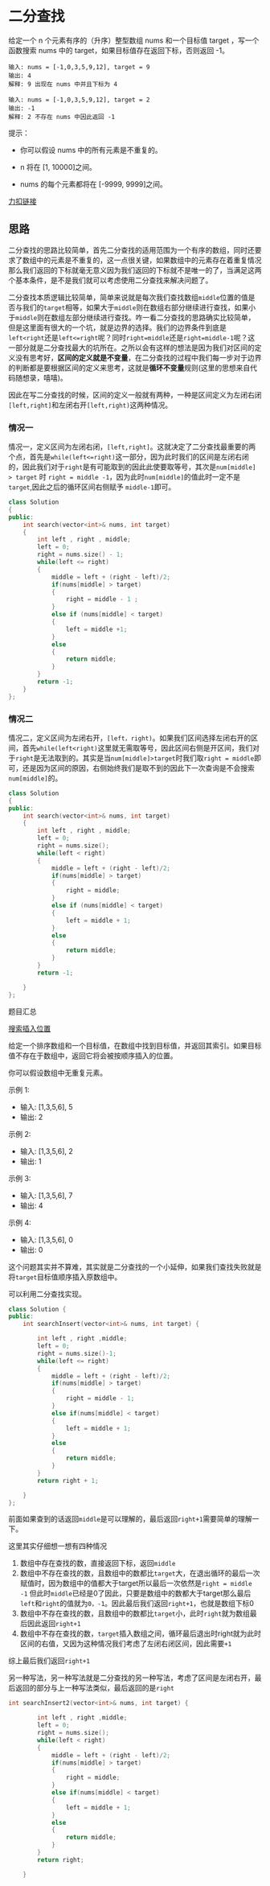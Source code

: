# 二分查找
给定一个 n 个元素有序的（升序）整型数组 nums 和一个目标值 target  ，写一个函数搜索 nums 中的 target，如果目标值存在返回下标，否则返回 -1。

```text
输入: nums = [-1,0,3,5,9,12], target = 9     
输出: 4       
解释: 9 出现在 nums 中并且下标为 4 
```

```text
输入: nums = [-1,0,3,5,9,12], target = 2     
输出: -1        
解释: 2 不存在 nums 中因此返回 -1 
```

提示：

* 你可以假设 nums 中的所有元素是不重复的。

* n 将在 [1, 10000]之间。

* nums 的每个元素都将在 [-9999, 9999]之间。

[力扣链接](https://leetcode.cn/problems/binary-search/)

## 思路

二分查找的思路比较简单，首先二分查找的适用范围为一个有序的数组，同时还要求了数组中的元素是不重复的，这一点很关键，如果数组中的元素存在着重复情况那么我们返回的下标就毫无意义因为我们返回的下标就不是唯一的了，当满足这两个基本条件，是不是我们就可以考虑使用二分查找来解决问题了。

二分查找本质逻辑比较简单，简单来说就是每次我们查找数组`middle`位置的值是否与我们的`target`相等，如果大于`middle`则在数组右部分继续进行查找，如果小于`middle`则在数组左部分继续进行查找。咋一看二分查找的思路确实比较简单，但是这里面有很大的一个坑，就是边界的选择。我们的边界条件到底是`left<right`还是`left<=right`呢？同时`right=middle`还是`right=middle-1`呢？这一部分就是二分查找最大的坑所在。之所以会有这样的想法是因为我们对区间的定义没有思考好，**区间的定义就是不变量**，在二分查找的过程中我们每一步对于边界的判断都是要根据区间的定义来思考，这就是**循环不变量**规则(这里的思想来自代码随想录，嘻嘻)。

因此在写二分查找的时候，区间的定义一般就有两种，一种是区间定义为左闭右闭`[left,right]`和左闭右开`[left,right)`这两种情况。

### 情况一

情况一，定义区间为左闭右闭，`[left,right]`。这就决定了二分查找最重要的两个点，首先是`while(left<=right)`这一部分，因为此时我们的区间是左闭右闭的，因此我们对于`right`是有可能取到的因此此使要取等号，其次是`num[middle] > target` 时 `right = middle -1`，因为此时`num[middle]`的值此时一定不是`target`,因此之后的循环区间右侧赋予 `middle-1`即可。

```cpp
class Solution 
{
public:
    int search(vector<int>& nums, int target) 
    {
        int left , right , middle;
        left = 0;
        right = nums.size() - 1;
        while(left <= right)
        {
            middle = left + (right - left)/2;
            if(nums[middle] > target)
            {
                right = middle - 1 ;
            }
            else if (nums[middle] < target)
            {
                left = middle +1;
            }
            else
            {
                return middle;
            }
        }
        return -1;
    }
};
```



### 情况二

情况二，定义区间为左闭右开，`[left，right)`。如果我们区间选择左闭右开的区间，首先`while(left<right)`这里就无需取等号，因此区间右侧是开区间，我们对于`right`是无法取到的。其实是当`num[middle]>target`时我们取`right = middle`即可，还是因为区间的原因，右侧始终我们是取不到的因此下一次查询是不会搜索`num[middle]`的。

```cpp
class Solution 
{
public:
    int search(vector<int>& nums, int target) 
    {
        int left , right , middle;
        left = 0;
        right = nums.size();
        while(left < right)
        {
            middle = left + (right - left)/2;
            if(nums[middle] > target)
            {
                right = middle;
            }
            else if (nums[middle] < target)
            {
                left = middle + 1;
            }
            else
            {
                return middle;
            }
        }
        return -1;

    }
};
```

题目汇总

[搜索插入位置](https://leetcode.cn/problems/search-insert-position/description/)

给定一个排序数组和一个目标值，在数组中找到目标值，并返回其索引。如果目标值不存在于数组中，返回它将会被按顺序插入的位置。

你可以假设数组中无重复元素。

示例 1:

- 输入: [1,3,5,6], 5
- 输出: 2

示例 2:

- 输入: [1,3,5,6], 2
- 输出: 1

示例 3:

- 输入: [1,3,5,6], 7
- 输出: 4

示例 4:

- 输入: [1,3,5,6], 0
- 输出: 0

这个问题其实并不算难，其实就是二分查找的一个小延伸，如果我们查找失败就是将`target`目标值顺序插入原数组中。

可以利用二分查找实现。

```c++
class Solution {
public:
    int searchInsert(vector<int>& nums, int target) {

        int left , right ,middle;
        left = 0;
        right = nums.size()-1;
        while(left <= right)
        {
            middle = left + (right - left)/2;
            if(nums[middle] > target)
            {
                right = middle - 1;
            }
            else if(nums[middle] < target)
            {
                left = middle + 1;
            }
            else
            {
                return middle;
            }
        }
        return right + 1;

    }
};
```

前面如果查到的话返回`middle`是可以理解的，最后返回`right+1`需要简单的理解一下。

这里其实仔细想一想有四种情况

1. 数组中存在查找的数，直接返回下标，返回`middle`
2. 数组中不存在查找的数，且数组中的数都比`target`大，在退出循环的最后一次赋值时，因为数组中的值都大于target所以最后一次依然是`right = middle -1` 但此时`middle`已经是0了因此，只要是数组中的数都大于target那么最后`left`和`right`的值就为`0，-1`。因此最后我们返回`right+1`，也就是数组下标0
3. 数组中不存在查找的数，且数组中的数都比`target`小，此时`right`就为数组最后因此返回`right+1`
4. 数组中不存在查找的数，`target`插入数组之间，循环最后退出时right就为此时区间的右值，又因为这种情况我们考虑了左闭右闭区间，因此需要`+1`

综上最后我们返回`right+1`

另一种写法，另一种写法就是二分查找的另一种写法，考虑了区间是左闭右开，最后返回的部分与上一种写法类似，最后返回的是`right`

```c++
int searchInsert2(vector<int>& nums, int target) {

        int left , right ,middle;
        left = 0;
        right = nums.size();
        while(left < right)
        {
            middle = left + (right - left)/2;
            if(nums[middle] > target)
            {
                right = middle;
            }
            else if(nums[middle] < target)
            {
                left = middle + 1;
            }
            else
            {
                return middle;
            }
        }
        return right;

    }
```

